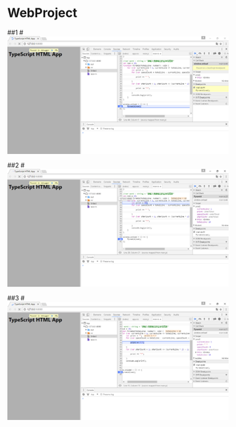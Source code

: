 # WebProject

##1
#![](https://raw.githubusercontent.com/18801266264/WebProject/master/2016_09_26_13_54.47.bmp)

##2
#![](https://raw.githubusercontent.com/18801266264/WebProject/master/2016_09_26_13_55.31.bmp)

##3
#![](https://raw.githubusercontent.com/18801266264/WebProject/master/2016_09_26_13_56.02.bmp)
